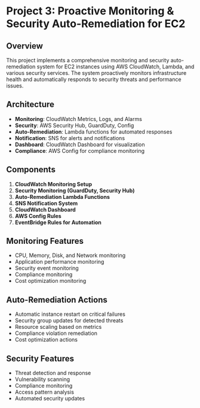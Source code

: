 # Project 3: Proactive Monitoring & Security Auto-Remediation for EC2

## Overview
This project implements a comprehensive monitoring and security auto-remediation system for EC2 instances using AWS CloudWatch, Lambda, and various security services. The system proactively monitors infrastructure health and automatically responds to security threats and performance issues.

## Architecture
- **Monitoring**: CloudWatch Metrics, Logs, and Alarms
- **Security**: AWS Security Hub, GuardDuty, Config
- **Auto-Remediation**: Lambda functions for automated responses
- **Notification**: SNS for alerts and notifications
- **Dashboard**: CloudWatch Dashboard for visualization
- **Compliance**: AWS Config for compliance monitoring

## Components
1. **CloudWatch Monitoring Setup**
2. **Security Monitoring (GuardDuty, Security Hub)**
3. **Auto-Remediation Lambda Functions**
4. **SNS Notification System**
5. **CloudWatch Dashboard**
6. **AWS Config Rules**
7. **EventBridge Rules for Automation**

## Monitoring Features
- CPU, Memory, Disk, and Network monitoring
- Application performance monitoring
- Security event monitoring
- Compliance monitoring
- Cost optimization monitoring

## Auto-Remediation Actions
- Automatic instance restart on critical failures
- Security group updates for detected threats
- Resource scaling based on metrics
- Compliance violation remediation
- Cost optimization actions

## Security Features
- Threat detection and response
- Vulnerability scanning
- Compliance monitoring
- Access pattern analysis
- Automated security updates
